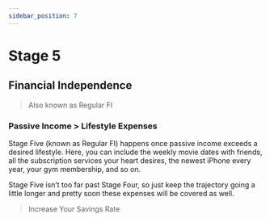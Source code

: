 ```yaml
---
sidebar_position: 7
---
```


# Stage 5

## Financial Independence

>Also known as Regular FI

### Passive Income > Lifestyle Expenses 

Stage Five (known as Regular FI) happens once passive income exceeds a desired lifestyle. Here, you can include the weekly movie dates with friends, all the subscription services your heart desires, the newest iPhone every year, your gym membership, and so on.

Stage Five isn’t too far past Stage Four, so just keep the trajectory going a little longer and pretty soon these expenses will be covered as well.

>Increase Your Savings Rate